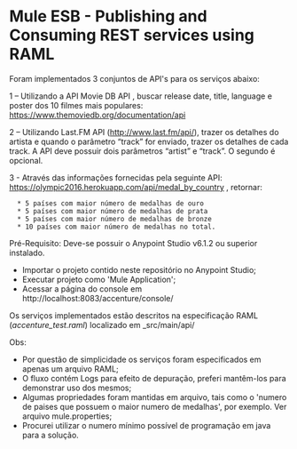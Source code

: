 # **Mule ESB -  Publishing and Consuming REST services using RAML**

Foram implementados 3 conjuntos de API's para os serviços abaixo:

1 – Utilizando a API Movie DB API , buscar release date, title, language e poster dos 10 filmes mais populares: https://www.themoviedb.org/documentation/api

2 – Utilizando Last.FM API (http://www.last.fm/api/), trazer os detalhes do artista e quando o parâmetro “track” for enviado, trazer os detalhes de cada track. A API deve possuir dois parâmetros “artist” e “track”. O segundo é opcional.

3 -  Através das informações fornecidas pela seguinte API: https://olympic2016.herokuapp.com/api/medal_by_country , retornar:

      * 5 países com maior número de medalhas de ouro
      * 5 países com maior número de medalhas de prata
      * 5 países com maior número de medalhas de bronze
      * 10 países com maior número de medalhas no total.
     

Pré-Requisito: Deve-se possuir o Anypoint Studio v6.1.2 ou superior instalado.

* Importar o projeto contido neste repositório no Anypoint Studio;
* Executar projeto como 'Mule Application';
* Acessar a página do console em http://localhost:8083/accenture/console/

Os serviços implementados estão descritos na especificação RAML (_accenture_test.raml_) localizado em _src/main/api/

Obs:

* Por questão de simplicidade os serviços foram especificados em apenas um arquivo RAML;
* O fluxo contém Logs para efeito de depuração, preferi mantêm-los para demonstrar uso dos mesmos;
* Algumas propriedades foram mantidas em arquivo, tais como o 'numero de paises que possuem o maior numero de medalhas', por exemplo. Ver arquivo mule.properties;
* Procurei utilizar o numero mínimo possível de programação em java para a solução.






